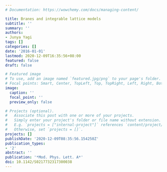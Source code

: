 ```yaml
---
# Documentation: https://wowchemy.com/docs/managing-content/

title: Branes and integrable lattice models
subtitle: ''
summary: ''
authors:
- Junya Yagi
tags: []
categories: []
date: '2016-01-01'
lastmod: 2020-12-09T16:35:56+08:00
featured: false
draft: false

# Featured image
# To use, add an image named `featured.jpg/png` to your page's folder.
# Focal points: Smart, Center, TopLeft, Top, TopRight, Left, Right, BottomLeft, Bottom, BottomRight.
image:
  caption: ''
  focal_point: ''
  preview_only: false

# Projects (optional).
#   Associate this post with one or more of your projects.
#   Simply enter your project's folder or file name without extension.
#   E.g. `projects = ["internal-project"]` references `content/project/deep-learning/index.md`.
#   Otherwise, set `projects = []`.
projects: []
publishDate: '2020-12-09T08:35:56.154250Z'
publication_types:
- '2'
abstract: ''
publication: '*Mod. Phys. Lett. A*'
doi: 10.1142/S0217732317300038
---
```

